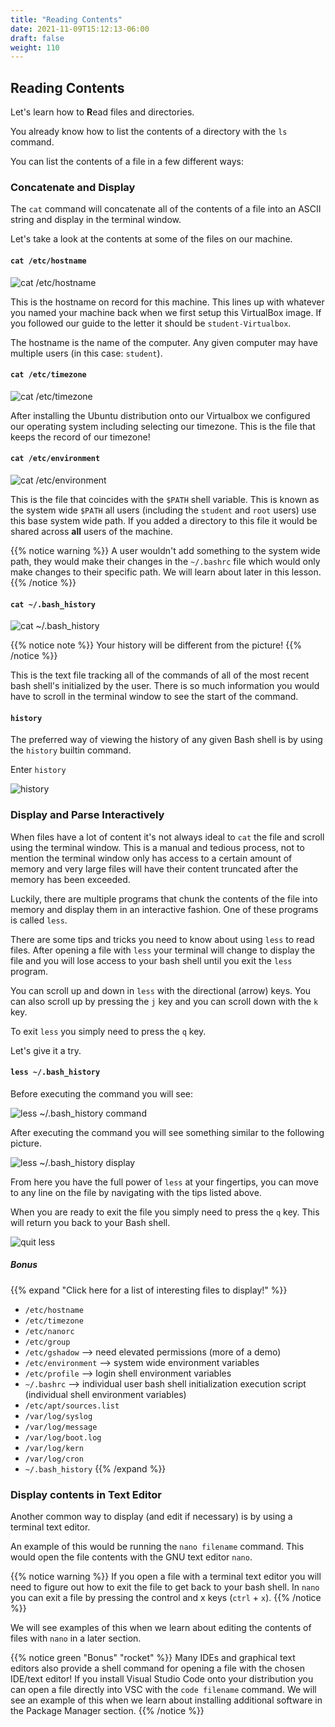 ```yaml
---
title: "Reading Contents"
date: 2021-11-09T15:12:13-06:00
draft: false
weight: 110
---
```


## Reading Contents

Let's learn how to **R**ead files and directories.

You already know how to list the contents of a directory with the `ls` command.

You can list the contents of a file in a few different ways:

### Concatenate and Display

The `cat` command will concatenate all of the contents of a file into an ASCII string and display in the terminal window.

Let's take a look at the contents at some of the files on our machine.

#### `cat /etc/hostname`

![cat /etc/hostname](pictures/cat-etc-hostname.png?classes=border)

This is the hostname on record for this machine. This lines up with whatever you named your machine back when we first setup this VirtualBox image. If you followed our guide to the letter it should be `student-Virtualbox`.

The hostname is the name of the computer. Any given computer may have multiple users (in this case: `student`).

#### `cat /etc/timezone`

![cat /etc/timezone](pictures/cat-etc-timezone.png?classes=border)

After installing the Ubuntu distribution onto our Virtualbox we configured our operating system including selecting our timezone. This is the file that keeps the record of our timezone!

#### `cat /etc/environment`

![cat /etc/environment](pictures/cat-etc-environment.png?classes=border)

This is the file that coincides with the `$PATH` shell variable. This is known as the system wide `$PATH` all users (including the `student` and `root` users) use this base system wide path. If you added a directory to this file it would be shared across **all** users of the machine. 

{{% notice warning %}}
A user wouldn't add something to the system wide path, they would make their changes in the `~/.bashrc` file which would only make changes to their specific path. We will learn about later in this lesson.
{{% /notice %}}

#### `cat ~/.bash_history`

![cat ~/.bash_history](pictures/cat-bash-history.png?classes=border)

{{% notice note %}}
Your history will be different from the picture!
{{% /notice %}}

This is the text file tracking all of the commands of all of the most recent bash shell's initialized by the user. There is so much information you would have to scroll in the terminal window to see the start of the command.

#### `history`

The preferred way of viewing the history of any given Bash shell is by using the `history` builtin command.

Enter `history`

![history](pictures/history.png?classes=border)

### Display and Parse Interactively

When files have a lot of content it's not always ideal to `cat` the file and scroll using the terminal window. This is a manual and tedious process, not to mention the terminal window only has access to a certain amount of memory and very large files will have their content truncated after the memory has been exceeded.

Luckily, there are multiple programs that chunk the contents of the file into memory and display them in an interactive fashion. One of these programs is called `less`.

There are some tips and tricks you need to know about using `less` to read files. After opening a file with `less` your terminal will change to display the file and you will lose access to your bash shell until you exit the `less` program. 

You can scroll up and down in `less` with the directional (arrow) keys. You can also scroll up by pressing the `j` key and you can scroll down with the `k` key.

To exit `less` you simply need to press the `q` key.

Let's give it a try.

#### `less ~/.bash_history`

Before executing the command you will see:

![less ~/.bash_history command](pictures/less-bash-history-cmd.png?classes=border)

After executing the command you will see something similar to the following picture.

![less ~/.bash_history display](pictures/less-bash-history-display.png?classes=border)

From here you have the full power of `less` at your fingertips, you can move to any line on the file by navigating with the tips listed above.

When you are ready to exit the file you simply need to press the `q` key. This will return you back to your Bash shell.

![quit less](pictures/quit-less.png?classes=border)

##### Bonus

{{% expand "Click here for a list of interesting files to display!" %}}
- `/etc/hostname`
- `/etc/timezone`
- `/etc/nanorc`
- `/etc/group`
- `/etc/gshadow` --> need elevated permissions (more of a demo)
- `/etc/environment` --> system wide environment variables
- `/etc/profile` --> login shell environment variables
- `~/.bashrc` --> individual user bash shell initialization execution script (individual shell environment variables)
- `/etc/apt/sources.list`
- `/var/log/syslog`
- `/var/log/message`
- `/var/log/boot.log`
- `/var/log/kern`
- `/var/log/cron`
- `~/.bash_history`
{{% /expand %}}

### Display contents in Text Editor

Another common way to display (and edit if necessary) is by using a terminal text editor.

An example of this would be running the `nano filename` command. This would open the file contents with the GNU text editor `nano`.

{{% notice warning %}}
If you open a file with a terminal text editor you will need to figure out how to exit the file to get back to your bash shell. In `nano` you can exit a file by pressing the control and x keys (`ctrl` + `x`).
{{% /notice %}}

We will see examples of this when we learn about editing the contents of files with `nano` in a later section.

{{% notice green "Bonus" "rocket" %}}
Many IDEs and graphical text editors also provide a shell command for opening a file with the chosen IDE/text editor! If you install Visual Studio Code onto your distribution you can open a file directly into VSC with the `code filename` command. We will see an example of this when we learn about installing additional software in the Package Manager section.
{{% /notice %}}
